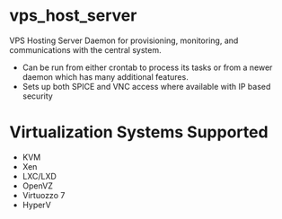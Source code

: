 # vps_host_server

VPS Hosting Server Daemon for provisioning, monitoring, and communications with the central system.

* Can be run from either crontab to process its tasks or from a newer daemon which has many additional features.
* Sets up both SPICE and VNC access where available with IP based security

# Virtualization Systems Supported

* KVM
* Xen
* LXC/LXD
* OpenVZ
* Virtuozzo 7
* HyperV
